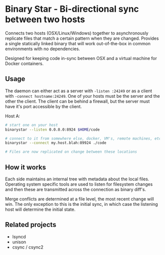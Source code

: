 
# Binary Star - Bi-directional sync between two hosts

Connects two hosts (OSX/Linux/Windows) together to asynchronously replicate files that match a certain pattern when they are changed. Provides a single statically linked binary that will work out-of-the-box in common environments with no dependencies.

Designed for keeping code in-sync between OSX and a virtual machine for Docker containers.

## Usage

The daemon can either act as a server with `-listen :24249` or as a client with `-connect hostname:24249`. One of your hosts must be the server and the other the client. The client can be behind a firewall, but the server must have it's port accessible by the client.

Host A:

```bash
# start one on your host
binarystar --listen 0.0.0.0:8924 $HOME/code

# connect to it from somewhere else, docker, VM's, remote machines, etc
binarystar --connect my.host.blah:89924 ./code

# Files are now replicated on change between these locations
```

## How it works

Each side maintains an internal tree with metadata about the local files. Operating system specific tools are used to listen for filesystem changes and then these are transmitted across the connection as binary diff's.

Merge conflicts are determined at a file level, the most recent change will win. The only exception to this is the initial sync, in which case the listening host will determine the initial state.

## Related projects

 - lsyncd
 - unison
 - csync / csync2
